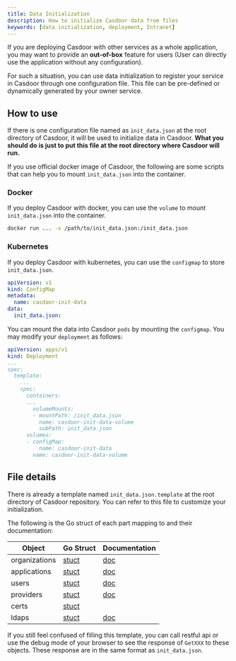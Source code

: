 ```yaml
---
title: Data Initialization
description: How to initialize Casdoor data from files
keywords: [data initialization, deployment, Intranet]
---
```


If you are deploying Casdoor with other services as a whole application, you may want to provide an **out-of-box** feature for users (User can directly use the application without any configuration). 

For such a situation, you can use data initialization to register your service in Casdoor through one configuration file. This file can be pre-defined or dynamically generated by your owner service.

## How to use

If there is one configuration file named as `init_data.json` at the root directory of Casdoor, it will be used to initialize data in Casdoor. **What you should do is just to put this file at the root directory where Casdoor will run.**

If you use official docker image of Casdoor, the following are some scripts that can help you to mount `init_data.json` into the container.

### Docker
If you deploy Casdoor with docker, you can use the `volume` to mount `init_data.json` into the container.

```bash
docker run ... -v /path/to/init_data.json:/init_data.json
```

### Kubernetes
If you deploy Casdoor with kubernetes, you can use the `configmap` to store `init_data.json`.

```yaml
apiVersion: v1
kind: ConfigMap
metadata:
  name: casdoor-init-data
data:
  init_data.json:
```

You can mount the data into Casdoor `pods` by mounting the `configmap`. You may modify your `deployment` as follows:

```yaml
apiVersion: apps/v1
kind: Deployment
...
spec:
  template:
    ...
    spec:
      containers:
      ...
        volumeMounts:
        - mountPath: /init_data.json
          name: casdoor-init-data-volume
          subPath: init_data.json
      volumes:
      - configMap:
          name: casdoor-init-data
        name: casdoor-init-data-volume
```



## File details

There is already a template named `init_data.json.template` at the root directory of Casdoor repository. You can refer to this file to customize your initialization.

The following is the Go struct of each part mapping to and their documentation:

| Object | Go Struct | Documentation |
|---------------------|----------|--------------------------------------------------------|
| organizations             | [stuct](https://github.com/casdoor/casdoor/blob/2fec3f72ae9a38891a951e55e088b4967cdf4836/object/organization.go#L32)        | [doc](https://casdoor.org/docs/organization/overview) |
| applications              | [stuct](https://github.com/casdoor/casdoor/blob/2fec3f72ae/object/application.go#L34)  | [doc](https://casdoor.org/docs/application/overview)  |
| users                     | [stuct](https://github.com/casdoor/casdoor/blob/2fec3f72ae9a38891a951e55e088b4967cdf4836/object/user.go#L27)                | [doc](https://casdoor.org/docs/user/overview)         |
| providers                 | [stuct](https://github.com/casdoor/casdoor/blob/2fec3f72ae9a38891a951e55e088b4967cdf4836/object/provider.go#L25)            | [doc](https://casdoor.org/docs/provider/overview)     |
| certs                     | [stuct](https://github.com/casdoor/casdoor/blob/2fec3f72ae9a38891a951e55e088b4967cdf4836/object/cert.go#L24)                | |
| ldaps                     | [stuct](https://github.com/casdoor/casdoor/blob/2fec3f72ae9a38891a951e55e088b4967cdf4836/object/ldap.go#L28)                | [doc](https://casdoor.org/docs/ldap/overview)         |

If you still feel confused of filling this template, you can call restful api or use the debug mode of your browser to see the response of `GetXXX` to these objects. These response are in the same format as `init_data.json`.